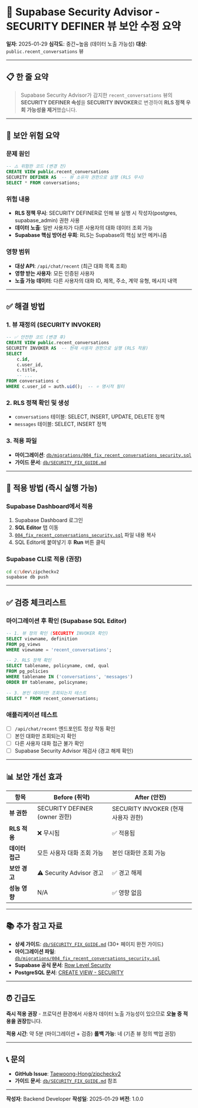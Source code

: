 # 🔐 Supabase Security Advisor - SECURITY DEFINER 뷰 보안 수정 요약

**일자**: 2025-01-29
**심각도**: 중간~높음 (데이터 노출 가능성)
**대상**: `public.recent_conversations` 뷰

---

## 📋 한 줄 요약

> Supabase Security Advisor가 감지한 `recent_conversations` 뷰의 **SECURITY DEFINER 속성**을 **SECURITY INVOKER**로 변경하여 **RLS 정책 우회 가능성을 제거**했습니다.

---

## 🚨 보안 위험 요약

### 문제 원인
```sql
-- ⚠️ 위험한 코드 (변경 전)
CREATE VIEW public.recent_conversations
SECURITY DEFINER AS  -- 뷰 소유자 권한으로 실행 (RLS 무시)
SELECT * FROM conversations;
```

### 위험 내용
- **RLS 정책 무시**: SECURITY DEFINER로 인해 뷰 실행 시 작성자(postgres, supabase_admin) 권한 사용
- **데이터 노출**: 일반 사용자가 다른 사용자의 대화 데이터 조회 가능
- **Supabase 핵심 방어선 우회**: RLS는 Supabase의 핵심 보안 메커니즘

### 영향 범위
- **대상 API**: `/api/chat/recent` (최근 대화 목록 조회)
- **영향 받는 사용자**: 모든 인증된 사용자
- **노출 가능 데이터**: 다른 사용자의 대화 ID, 제목, 주소, 계약 유형, 메시지 내역

---

## ✅ 해결 방법

### 1. 뷰 재정의 (SECURITY INVOKER)
```sql
-- ✅ 안전한 코드 (변경 후)
CREATE VIEW public.recent_conversations
SECURITY INVOKER AS  -- 현재 사용자 권한으로 실행 (RLS 적용)
SELECT
    c.id,
    c.user_id,
    c.title,
    -- ...
FROM conversations c
WHERE c.user_id = auth.uid();  -- ⭐ 명시적 필터
```

### 2. RLS 정책 확인 및 생성
- `conversations` 테이블: SELECT, INSERT, UPDATE, DELETE 정책
- `messages` 테이블: SELECT, INSERT 정책

### 3. 적용 파일
- **마이그레이션**: [`db/migrations/004_fix_recent_conversations_security.sql`](migrations/004_fix_recent_conversations_security.sql)
- **가이드 문서**: [`db/SECURITY_FIX_GUIDE.md`](SECURITY_FIX_GUIDE.md)

---

## 🔧 적용 방법 (즉시 실행 가능)

### Supabase Dashboard에서 적용
1. Supabase Dashboard 로그인
2. **SQL Editor** 탭 이동
3. [`004_fix_recent_conversations_security.sql`](migrations/004_fix_recent_conversations_security.sql) 파일 내용 복사
4. SQL Editor에 붙여넣기 후 **Run** 버튼 클릭

### Supabase CLI로 적용 (권장)
```bash
cd c:\dev\zipcheckv2
supabase db push
```

---

## ✅ 검증 체크리스트

### 마이그레이션 후 확인 (Supabase SQL Editor)
```sql
-- 1. 뷰 정의 확인 (SECURITY INVOKER 확인)
SELECT viewname, definition
FROM pg_views
WHERE viewname = 'recent_conversations';

-- 2. RLS 정책 확인
SELECT tablename, policyname, cmd, qual
FROM pg_policies
WHERE tablename IN ('conversations', 'messages')
ORDER BY tablename, policyname;

-- 3. 본인 데이터만 조회되는지 테스트
SELECT * FROM recent_conversations;
```

### 애플리케이션 테스트
- [ ] `/api/chat/recent` 엔드포인트 정상 작동 확인
- [ ] 본인 대화만 조회되는지 확인
- [ ] 다른 사용자 대화 접근 불가 확인
- [ ] Supabase Security Advisor 재검사 (경고 해제 확인)

---

## 📊 보안 개선 효과

| 항목 | Before (취약) | After (안전) |
|------|---------------|--------------|
| **뷰 권한** | SECURITY DEFINER (owner 권한) | SECURITY INVOKER (현재 사용자 권한) |
| **RLS 적용** | ❌ 무시됨 | ✅ 적용됨 |
| **데이터 접근** | 모든 사용자 대화 조회 가능 | 본인 대화만 조회 가능 |
| **보안 경고** | ⚠️ Security Advisor 경고 | ✅ 경고 해제 |
| **성능 영향** | N/A | ✅ 영향 없음 |

---

## 📚 추가 참고 자료

- **상세 가이드**: [`db/SECURITY_FIX_GUIDE.md`](SECURITY_FIX_GUIDE.md) (30+ 페이지 완전 가이드)
- **마이그레이션 파일**: [`db/migrations/004_fix_recent_conversations_security.sql`](migrations/004_fix_recent_conversations_security.sql)
- **Supabase 공식 문서**: [Row Level Security](https://supabase.com/docs/guides/database/postgres/row-level-security)
- **PostgreSQL 문서**: [CREATE VIEW - SECURITY](https://www.postgresql.org/docs/current/sql-createview.html)

---

## ⏰ 긴급도

**즉시 적용 권장** - 프로덕션 환경에서 사용자 데이터 노출 가능성이 있으므로 **오늘 중 적용을 권장**합니다.

**적용 시간**: 약 5분 (마이그레이션 + 검증)
**롤백 가능**: 네 (기존 뷰 정의 백업 권장)

---

## 📞 문의

- **GitHub Issue**: [Taewoong-Hong/zipcheckv2](https://github.com/Taewoong-Hong/zipcheckv2)
- **가이드 문서**: [`db/SECURITY_FIX_GUIDE.md`](SECURITY_FIX_GUIDE.md) 참조

---

**작성자**: Backend Developer
**작성일**: 2025-01-29
**버전**: 1.0.0